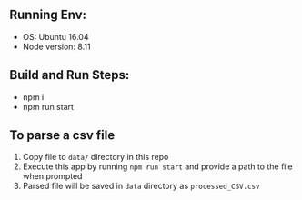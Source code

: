 ## Running Env:

* OS: Ubuntu 16.04
* Node version: 8.11

## Build and Run Steps:
* npm i
* npm run start

## To parse a csv file
1. Copy file to `data/` directory in this repo
2. Execute this app by running `npm run start` and provide a path to the file when prompted
3. Parsed file will be saved in `data` directory as `processed_CSV.csv`

